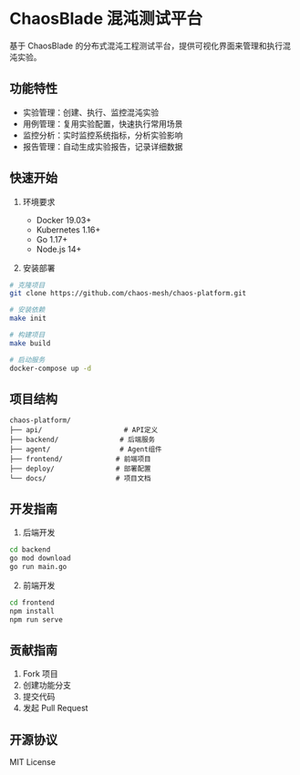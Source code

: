 # ChaosBlade 混沌测试平台

基于 ChaosBlade 的分布式混沌工程测试平台，提供可视化界面来管理和执行混沌实验。

## 功能特性

- 实验管理：创建、执行、监控混沌实验
- 用例管理：复用实验配置，快速执行常用场景
- 监控分析：实时监控系统指标，分析实验影响
- 报告管理：自动生成实验报告，记录详细数据

## 快速开始

1. 环境要求
   - Docker 19.03+
   - Kubernetes 1.16+
   - Go 1.17+
   - Node.js 14+

2. 安装部署
```bash
# 克隆项目
git clone https://github.com/chaos-mesh/chaos-platform.git

# 安装依赖
make init

# 构建项目
make build

# 启动服务
docker-compose up -d
```

## 项目结构

```
chaos-platform/
├── api/                    # API定义
├── backend/               # 后端服务
├── agent/                 # Agent组件
├── frontend/             # 前端项目
├── deploy/               # 部署配置
└── docs/                 # 项目文档
```

## 开发指南

1. 后端开发
```bash
cd backend
go mod download
go run main.go
```

2. 前端开发
```bash
cd frontend
npm install
npm run serve
```

## 贡献指南

1. Fork 项目
2. 创建功能分支
3. 提交代码
4. 发起 Pull Request

## 开源协议

MIT License